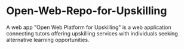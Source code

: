 # Open-Web-Repo-for-Upskilling
A web app "Open Web Platform for Upskilling" is a web application connecting tutors offering upskilling services with individuals seeking alternative learning opportunities. 
